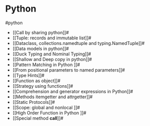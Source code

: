 # Python
#python

- [[Call by sharing python]]#
- [[Tuple: records and immutable list]]#
- [[Dataclass, collections.namedtuple and typing.NamedTuple]]#
- [[Data models in python]]#
- [[Duck Typing and Nominal Typing]]#
- [[Shallow and Deep copy in python]]#
- [[Pattern Matching in Python ]]#
- [[From positional parameters to named parameters]]#
- [[Type Hints]]#
- [[Function as object]]#
- [[Strategy using functions]]#
- [[Comprehension and generator expressions in Python]]#
- [[Methods itemgetter and attrgetter]]#
- [[Static Protocols]]#
- [[Scope: global and nonlocal ]]#
- [[High Order Function in Python ]]#
- [[Special method __call__]]#
